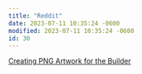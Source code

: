 ```yaml
---
title: "Reddit"
date: 2023-07-11 10:35:24 -0600
modified: 2023-07-11 10:35:24 -0600
id: 30
---
```



[Creating PNG Artwork for the Builder][1]


[1]: https://support.reddithelp.com/hc/en-us/articles/14134276504468-Creating-PNG-Artwork-for-the-Builder

